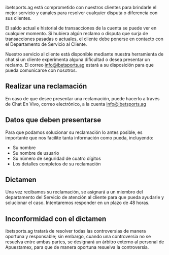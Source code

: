 ibetsports.ag está comprometido con nuestros clientes para brindarle el mejor servicio y canales para resolver cualquier disputa o diferencia con sus clientes.

El saldo actual e historial de transacciones de la cuenta se puede ver en cualquier momento. Si hubiera algún reclamo o disputa que surja de transacciones pasadas o actuales, el cliente debe ponerse en contacto con el Departamento de Servicio al Cliente.

Nuestro servicio al cliente está disponible mediante nuestra herramienta de chat si un cliente experimenta alguna dificultad o desea presentar un reclamo. El correo info@ibetsports.ag estará a su disposición para que pueda comunicarse con nosotros.

## Realizar una reclamación

En caso de que desee presentar una reclamación, puede hacerlo a través de Chat En Vivo, correo electrónico, a la cuenta info@ibetsports.ag

## Datos que deben presentarse

Para que podamos solucionar su reclamación lo antes posible, es importante que nos facilite tanta información como pueda, incluyendo:

- Su nombre
- Su nombre de usuario
- Su número de seguridad de cuatro dígitos
- Los detalles completos de su reclamación

## Dictamen

Una vez recibamos su reclamación, se asignará a un miembro del departamento del Servicio de atención al cliente para que pueda ayudarle y solucionar el caso. Intentaremos responder en un plazo de 48 horas.

## Inconformidad con el dictamen

ibetsports.ag tratará de resolver todas las controversias de manera oportuna y responsable; sin embargo, cuando una controversia no se resuelva entre ambas partes, se designará un árbitro externo al personal de Apuestamex, para que de manera oportuna resuelva la controversia.
